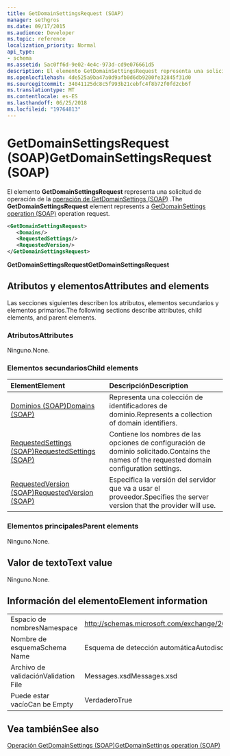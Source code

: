 ```yaml
---
title: GetDomainSettingsRequest (SOAP)
manager: sethgros
ms.date: 09/17/2015
ms.audience: Developer
ms.topic: reference
localization_priority: Normal
api_type:
- schema
ms.assetid: 5ac0ff6d-9e02-4e4c-973d-cd9e076661d5
description: El elemento GetDomainSettingsRequest representa una solicitud de operación GetDomainSettings operación (SOAP).
ms.openlocfilehash: 4de525a9ba47a0d9afb0d6db9200fe32845f31d0
ms.sourcegitcommit: 34041125dc8c5f993b21cebfc4f8b72f0fd2cb6f
ms.translationtype: MT
ms.contentlocale: es-ES
ms.lasthandoff: 06/25/2018
ms.locfileid: "19764813"
---
```

# <a name="getdomainsettingsrequest-soap"></a><span data-ttu-id="b069a-103">GetDomainSettingsRequest (SOAP)</span><span class="sxs-lookup"><span data-stu-id="b069a-103">GetDomainSettingsRequest (SOAP)</span></span>

<span data-ttu-id="b069a-104">El elemento **GetDomainSettingsRequest** representa una solicitud de operación de la [operación de GetDomainSettings (SOAP)](getdomainsettings-operation-soap.md) .</span><span class="sxs-lookup"><span data-stu-id="b069a-104">The **GetDomainSettingsRequest** element represents a [GetDomainSettings operation (SOAP)](getdomainsettings-operation-soap.md) operation request.</span></span> 
  
```XML
<GetDomainSettingsRequest>
   <Domains/>
   <RequestedSettings/>
   <RequestedVersion/>
</GetDomainSettingsRequest>
```

 <span data-ttu-id="b069a-105">**GetDomainSettingsRequest**</span><span class="sxs-lookup"><span data-stu-id="b069a-105">**GetDomainSettingsRequest**</span></span>
## <a name="attributes-and-elements"></a><span data-ttu-id="b069a-106">Atributos y elementos</span><span class="sxs-lookup"><span data-stu-id="b069a-106">Attributes and elements</span></span>

<span data-ttu-id="b069a-107">Las secciones siguientes describen los atributos, elementos secundarios y elementos primarios.</span><span class="sxs-lookup"><span data-stu-id="b069a-107">The following sections describe attributes, child elements, and parent elements.</span></span>
  
### <a name="attributes"></a><span data-ttu-id="b069a-108">Atributos</span><span class="sxs-lookup"><span data-stu-id="b069a-108">Attributes</span></span>

<span data-ttu-id="b069a-109">Ninguno.</span><span class="sxs-lookup"><span data-stu-id="b069a-109">None.</span></span>
  
### <a name="child-elements"></a><span data-ttu-id="b069a-110">Elementos secundarios</span><span class="sxs-lookup"><span data-stu-id="b069a-110">Child elements</span></span>

|<span data-ttu-id="b069a-111">**Element**</span><span class="sxs-lookup"><span data-stu-id="b069a-111">**Element**</span></span>|<span data-ttu-id="b069a-112">**Descripción**</span><span class="sxs-lookup"><span data-stu-id="b069a-112">**Description**</span></span>|
|:-----|:-----|
|[<span data-ttu-id="b069a-113">Dominios (SOAP)</span><span class="sxs-lookup"><span data-stu-id="b069a-113">Domains (SOAP)</span></span>](domains-soap.md) <br/> |<span data-ttu-id="b069a-114">Representa una colección de identificadores de dominio.</span><span class="sxs-lookup"><span data-stu-id="b069a-114">Represents a collection of domain identifiers.</span></span>  <br/> |
|[<span data-ttu-id="b069a-115">RequestedSettings (SOAP)</span><span class="sxs-lookup"><span data-stu-id="b069a-115">RequestedSettings (SOAP)</span></span>](requestedsettings-soap.md) <br/> |<span data-ttu-id="b069a-116">Contiene los nombres de las opciones de configuración de dominio solicitado.</span><span class="sxs-lookup"><span data-stu-id="b069a-116">Contains the names of the requested domain configuration settings.</span></span>  <br/> |
|[<span data-ttu-id="b069a-117">RequestedVersion (SOAP)</span><span class="sxs-lookup"><span data-stu-id="b069a-117">RequestedVersion (SOAP)</span></span>](requestedversion-soap.md) <br/> |<span data-ttu-id="b069a-118">Especifica la versión del servidor que va a usar el proveedor.</span><span class="sxs-lookup"><span data-stu-id="b069a-118">Specifies the server version that the provider will use.</span></span>  <br/> |
   
### <a name="parent-elements"></a><span data-ttu-id="b069a-119">Elementos principales</span><span class="sxs-lookup"><span data-stu-id="b069a-119">Parent elements</span></span>

<span data-ttu-id="b069a-120">Ninguno.</span><span class="sxs-lookup"><span data-stu-id="b069a-120">None.</span></span>
  
## <a name="text-value"></a><span data-ttu-id="b069a-121">Valor de texto</span><span class="sxs-lookup"><span data-stu-id="b069a-121">Text value</span></span>

<span data-ttu-id="b069a-122">Ninguno.</span><span class="sxs-lookup"><span data-stu-id="b069a-122">None.</span></span>
  
## <a name="element-information"></a><span data-ttu-id="b069a-123">Información del elemento</span><span class="sxs-lookup"><span data-stu-id="b069a-123">Element information</span></span>

|||
|:-----|:-----|
|<span data-ttu-id="b069a-124">Espacio de nombres</span><span class="sxs-lookup"><span data-stu-id="b069a-124">Namespace</span></span>  <br/> |http://schemas.microsoft.com/exchange/2010/Autodiscover  <br/> |
|<span data-ttu-id="b069a-125">Nombre de esquema</span><span class="sxs-lookup"><span data-stu-id="b069a-125">Schema Name</span></span>  <br/> |<span data-ttu-id="b069a-126">Esquema de detección automática</span><span class="sxs-lookup"><span data-stu-id="b069a-126">Autodiscover schema</span></span>  <br/> |
|<span data-ttu-id="b069a-127">Archivo de validación</span><span class="sxs-lookup"><span data-stu-id="b069a-127">Validation File</span></span>  <br/> |<span data-ttu-id="b069a-128">Messages.xsd</span><span class="sxs-lookup"><span data-stu-id="b069a-128">Messages.xsd</span></span>  <br/> |
|<span data-ttu-id="b069a-129">Puede estar vacío</span><span class="sxs-lookup"><span data-stu-id="b069a-129">Can be Empty</span></span>  <br/> |<span data-ttu-id="b069a-130">Verdadero</span><span class="sxs-lookup"><span data-stu-id="b069a-130">True</span></span>  <br/> |
   
## <a name="see-also"></a><span data-ttu-id="b069a-131">Vea también</span><span class="sxs-lookup"><span data-stu-id="b069a-131">See also</span></span>



[<span data-ttu-id="b069a-132">Operación GetDomainSettings (SOAP)</span><span class="sxs-lookup"><span data-stu-id="b069a-132">GetDomainSettings operation (SOAP)</span></span>](getdomainsettings-operation-soap.md)

